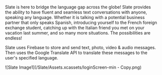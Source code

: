 Slate is here to bridge the language gap across the globe! Slate provides the ability to have fluent and seamless text conversations with anyone, speaking any language. Whether it is talking with a potential business partner that only speaks Spanish, introducing yourself to the French foreign exchange student, catching up with the Italian friend you met on your vacation last summer, and so many more situations. The possibilities are endless!

Slate uses Firebase to store and send text, photo, video & audio messages. Then uses the Google Translate API to translate these messages to the user's specified language. 

![Slate Image1](/Slate/Assets.xcassets/loginScreen-min - Copy.png)
